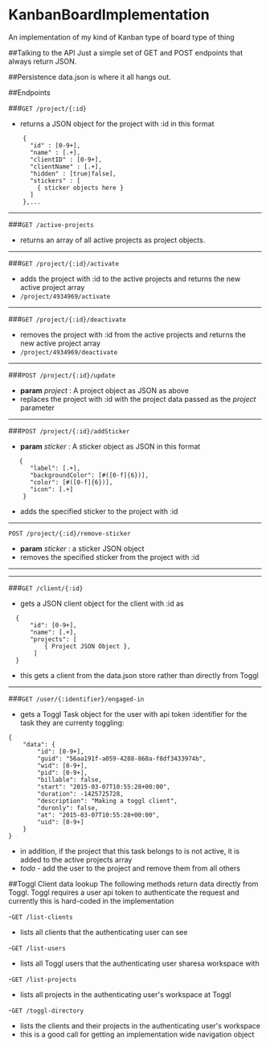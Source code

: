 # KanbanBoardImplementation
An implementation of my kind of Kanban type of board type of thing

##Talking to the API
Just a simple set of GET and POST endpoints that always return JSON.

##Persistence
data.json is where it all hangs out.

##Endpoints

###`GET /project/{:id}`
- returns a JSON object for the project with :id in this format
```
    {
      "id" : [0-9+],
      "name" : [.+],
      "clientID" : [0-9+],
      "clientName" : [.+],
      "hidden" : [true|false],
      "stickers" : [
        { sticker objects here }
      ]
    },...
```

---

###`GET /active-projects` 
- returns an array of all active projects as project objects.

---

###`GET /project/{:id}/activate` 
- adds the project with :id to the active projects and returns the new active project array
- `/project/4934969/activate`
      
---

###`GET /project/{:id}/deactivate`
- removes the project with :id from the active projects  and returns the new active project array
- `/project/4934969/deactivate`

---

###`POST /project/{:id}/update`
- **param** _project_ : A project object as JSON as above
- replaces the project with :id with the project data passed as the *project* parameter

---

###`POST /project/{:id}/addSticker`
- **param** _sticker_ : A sticker object as JSON in this format
```
   {
      "label": [.+],
      "backgroundColor": [#([0-f]{6})],
      "color": [#([0-f]{6})],
      "icon": [.+]
    }
```
- adds the specified sticker to the project with :id

---

`POST /project/{:id}/remove-sticker`
- **param** _sticker_ : a sticker JSON object
- removes the specified sticker from the project with :id

---

---

###`GET /client/{:id}`
- gets a JSON client object for the client with :id as
```
  {
      "id": [0-9+],
      "name": [.+],
      "projects": [
          { Project JSON Object },
       ]
  }
```
- this gets a client from the data.json store rather than directly from Toggl

---

###`GET /user/{:identifier}/engaged-in`
- gets a Toggl Task object for the user with api token :identifier for the task they are currenty toggling:
```
{
    "data": {
        "id": [0-9+],
        "guid": "56aa191f-a059-4288-868a-f8df3433974b",
        "wid": [0-9+],
        "pid": [0-9+],
        "billable": false,
        "start": "2015-03-07T10:55:28+00:00",
        "duration": -1425725728,
        "description": "Making a toggl client",
        "duronly": false,
        "at": "2015-03-07T10:55:28+00:00",
        "uid": [0-9+]
    }
}
```
- in addition, if the project that this task belongs to is not active, it is added to the active projects array
- _todo_ - add the user to the project and remove them from all others

##Toggl Client data lookup
The following methods return data directly from Toggl.
Toggl requires a user api token to authenticate the request and currently this is hard-coded in the implementation

-`GET /list-clients`
- lists all clients that the authenticating user can see

-`GET /list-users`
- lists all Toggl users that the authenticating user sharesa workspace with

-`GET /list-projects`
- lists all projects in the authenticating user's workspace at Toggl

-`GET /toggl-directory`
- lists the clients and their projects in the authenticating user's workspace
- this is a good call for getting an implementation wide navigation object
